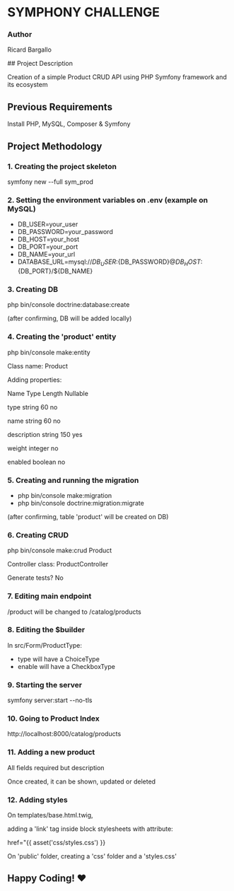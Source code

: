# SYMPHONY CHALLENGE

### Author

Ricard Bargallo

## Project Description

Creation of a simple Product CRUD API using PHP Symfony framework and its ecosystem

## Previous Requirements

Install PHP, MySQL, Composer & Symfony

## Project Methodology

### 1. Creating the project skeleton

symfony new --full sym_prod

### 2. Setting the environment variables on .env (example on MySQL)

- DB_USER=your_user
- DB_PASSWORD=your_password
- DB_HOST=your_host
- DB_PORT=your_port
- DB_NAME=your_url
- DATABASE_URL=mysql://${DB_USER}:${DB_PASSWORD}@${DB_HOST}:${DB_PORT}/${DB_NAME}

### 3. Creating DB

php bin/console doctrine:database:create

(after confirming, DB will be added locally)

### 4. Creating the 'product' entity

php bin/console make:entity

Class name: Product

Adding properties:

Name Type Length Nullable

type string 60 no

name string 60 no

description string 150 yes

weight integer no

enabled boolean no

### 5. Creating and running the migration

- php bin/console make:migration
- php bin/console doctrine:migration:migrate

(after confirming, table 'product' will be created on DB)

### 6. Creating CRUD

php bin/console make:crud Product

Controller class: ProductController

Generate tests? No

### 7. Editing main endpoint

/product will be changed to /catalog/products

### 8. Editing the $builder

In src/Form/ProductType:

- type will have a ChoiceType
- enable will have a CheckboxType

### 9. Starting the server

symfony server:start --no-tls

### 10. Going to Product Index

http://localhost:8000/catalog/products

### 11. Adding a new product

All fields required but description

Once created, it can be shown, updated or deleted

### 12. Adding styles

On templates/base.html.twig,

adding a 'link' tag inside block stylesheets with attribute:

href="{{ asset('css/styles.css') }}

On 'public' folder, creating a 'css' folder and a 'styles.css'

## Happy Coding! :heart:
